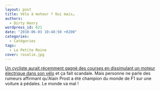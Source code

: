 ```yaml
---
layout: post
title: Vélo à moteur ? Oui mais…
authors:
  - Dirty Henry
wordpress_id: 621
date: "2010-06-03 10:48:50 +0200"
categories:
  - Catégories
tags:
  - La Petite Reine
cover: rosalie.jpg
---
```


[Un cycliste aurait récemment gagné des courses en dissimulant un moteur électrique dans son vélo](http://www.lequipe.fr/Cyclisme/breves2010/20100601_175537_cancellara-nie.html)
et ça fait scandale. Mais personne ne parle des rumeurs affirmant qu'Alain Prost
a été champion du monde de F1 sur une voiture à pédales. Le monde va mal !
